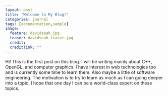 ```yaml
---
layout: post
title: "Welcome to My Blog!"
categories: journal
tags: [documentation,sample]
image:
  feature: davidseah.jpg
  teaser: davidseah-teaser.jpg
  credit: 
  creditlink: ""
---
```


Hi! This is the first post on this blog. I will be writing mainly about C++, OpenGL, and computer graphics. 
I have interest in web technologies too and is currently some time to learn them.  Also maybe a little of software engineering. 
The motivation is to try to learn as much as I can going deeper into a topic. I hope that one day I can be a world-class expert on these topics. 